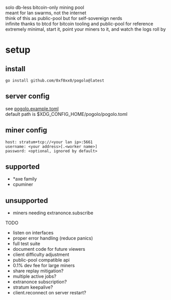 solo db-less bitcoin-only mining pool  
meant for lan swarms, not the internet  
think of this as public-pool but for self-sovereign nerds  
infinite thanks to btcd for bitcoin tooling and public-pool for reference  
extremely minimal, start it, point your miners to it, and watch the logs roll by

# setup
## install
```
go install github.com/0xf0xx0/pogolo@latest
```

## server config
see [pogolo.example.toml](./pogolo.example.toml)  
default path is $XDG_CONFIG_HOME/pogolo/pogolo.toml

## miner config
```
host: stratum+tcp://<your lan ip>:5661
username: <your address>[.<worker name>]
password: <optional, ignored by default>
```

## supported
- *axe family
- cpuminer
## unsupported
- miners needing extranonce.subscribe

TODO
- listen on interfaces
- proper error handling (reduce panics)
- full test suite
- document code for future viewers
- client difficulty adjustment
- public-pool compatible api
- 0.1% dev fee for large miners
- share replay mitigation?
- multiple active jobs?
- extranonce subscription?
- stratum keepalive?
- client.reconnect on server restart?
